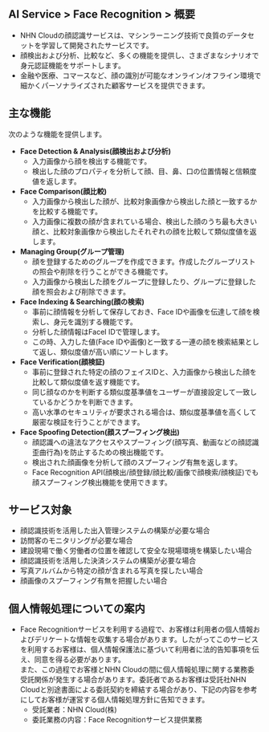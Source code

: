 ## AI Service > Face Recognition > 概要

* NHN Cloudの顔認識サービスは、マシンラーニング技術で良質のデータセットを学習して開発されたサービスです。
* 顔検出および分析、比較など、多くの機能を提供し、さまざまなシナリオで身元認証機能をサポートします。
* 金融や医療、コマースなど、顔の識別が可能なオンライン/オフライン環境で細かくパーソナライズされた顧客サービスを提供できます。

## 主な機能

次のような機能を提供します。

* **Face Detection & Analysis(顔検出および分析)**
    * 入力画像から顔を検出する機能です。
    * 検出した顔のプロパティを分析して顔、目、鼻、口の位置情報と信頼度値を返します。
* **Face Comparison(顔比較)**
    * 入力画像から検出した顔が、比較対象画像から検出した顔と一致するかを比較する機能です。
    * 入力画像に複数の顔が含まれている場合、検出した顔のうち最も大きい顔と、比較対象画像から検出したそれぞれの顔を比較して類似度値を返します。
* **Managing Group(グループ管理)**
    * 顔を登録するためのグループを作成できます。作成したグループリストの照会や削除を行うことができる機能です。
    * 入力画像から検出した顔をグループに登録したり、グループに登録した顔を照会および削除できます。
* **Face Indexing & Searching(顔の検索)**
    * 事前に顔情報を分析して保存しておき、Face IDや画像を伝達して顔を検索し、身元を識別する機能です。
    * 分析した顔情報はFaceI IDで管理します。
    * この時、入力した値(Face IDや画像)と一致する一連の顔を検索結果として返し、類似度値が高い順にソートします。
* **Face Verification(顔検証)**
    * 事前に登録された特定の顔のフェイスIDと、入力画像から検出した顔を比較して類似度値を返す機能です。
    * 同じ顔なのかを判断する類似度基準値をユーザーが直接設定して一致しているかどうかを判断できます。
    * 高い水準のセキュリティが要求される場合は、類似度基準値を高くして厳密な検証を行うことができます。
* **Face Spoofing Detection(顔スプーフィング検出)**
    * 顔認識への違法なアクセスやスプーフィング(顔写真、動画などの顔認識歪曲行為)を防止するための検出機能です。
    * 検出された顔画像を分析して顔のスプーフィング有無を返します。
    * Face Recognition API(顔検出/顔登録/顔比較/画像で顔検索/顔検証)でも顔スプーフィング検出機能を使用できます。

## サービス対象

* 顔認識技術を活用した出入管理システムの構築が必要な場合
* 訪問客のモニタリングが必要な場合
* 建設現場で働く労働者の位置を確認して安全な現場環境を構築したい場合
* 顔認識技術を活用した決済システムの構築が必要な場合
* 写真アルバムから特定の顔が含まれる写真を探したい場合
* 顔画像のスプーフィング有無を把握したい場合


## 個人情報処理についての案内

* Face Recognitionサービスを利用する過程で、お客様は利用者の個人情報およびデリケートな情報を収集する場合があります。したがってこのサービスを利用するお客様は、個人情報保護法に基づいて利用者に法的告知事項を伝え、同意を得る必要があります。<br/>
また、この過程でお客様とNHN Cloudの間に個人情報処理に関する業務委受託関係が発生する場合があります。委託者であるお客様は受託社NHN Cloudと別途書面による委託契約を締結する場合があり、下記の内容を参考にしてお客様が運営する個人情報処理方針に告知できます。
    * 受託業者：NHN Cloud(株)
    * 委託業務の内容：Face Recognitionサービス提供業務
